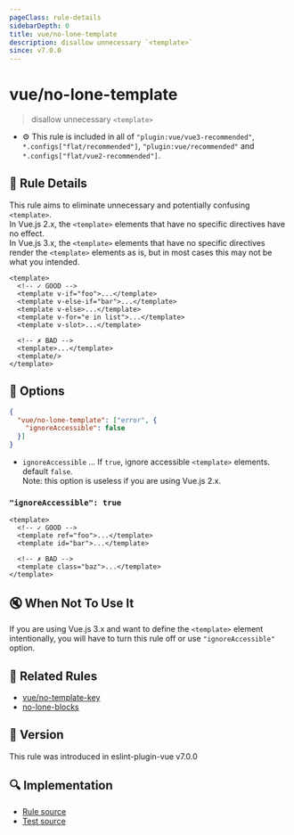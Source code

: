 ```yaml
---
pageClass: rule-details
sidebarDepth: 0
title: vue/no-lone-template
description: disallow unnecessary `<template>`
since: v7.0.0
---
```


# vue/no-lone-template

> disallow unnecessary `<template>`

- :gear: This rule is included in all of `"plugin:vue/vue3-recommended"`, `*.configs["flat/recommended"]`, `"plugin:vue/recommended"` and `*.configs["flat/vue2-recommended"]`.

## :book: Rule Details

This rule aims to eliminate unnecessary and potentially confusing `<template>`.  
In Vue.js 2.x, the `<template>` elements that have no specific directives have no effect.  
In Vue.js 3.x, the `<template>` elements that have no specific directives render the `<template>` elements as is, but in most cases this may not be what you intended.

<eslint-code-block :rules="{'vue/no-lone-template': ['error']}">

```vue
<template>
  <!-- ✓ GOOD -->
  <template v-if="foo">...</template>
  <template v-else-if="bar">...</template>
  <template v-else>...</template>
  <template v-for="e in list">...</template>
  <template v-slot>...</template>

  <!-- ✗ BAD -->
  <template>...</template>
  <template/>
</template>
```

</eslint-code-block>

## :wrench: Options

```json
{
  "vue/no-lone-template": ["error", {
    "ignoreAccessible": false
  }]
}
```

- `ignoreAccessible` ... If `true`, ignore accessible `<template>` elements. default `false`.  
  Note: this option is useless if you are using Vue.js 2.x.

### `"ignoreAccessible": true`

<eslint-code-block :rules="{'vue/no-lone-template': ['error', { 'ignoreAccessible': true }]}">

```vue
<template>
  <!-- ✓ GOOD -->
  <template ref="foo">...</template>
  <template id="bar">...</template>

  <!-- ✗ BAD -->
  <template class="baz">...</template>
</template>
```

</eslint-code-block>

## :mute: When Not To Use It

If you are using Vue.js 3.x and want to define the `<template>` element intentionally, you will have to turn this rule off or use `"ignoreAccessible"` option.

## :couple: Related Rules

- [vue/no-template-key]
- [no-lone-blocks]

[no-lone-blocks]: https://eslint.org/docs/rules/no-lone-blocks
[vue/no-template-key]: ./no-template-key.md

## :rocket: Version

This rule was introduced in eslint-plugin-vue v7.0.0

## :mag: Implementation

- [Rule source](https://github.com/vuejs/eslint-plugin-vue/blob/master/lib/rules/no-lone-template.js)
- [Test source](https://github.com/vuejs/eslint-plugin-vue/blob/master/tests/lib/rules/no-lone-template.js)
